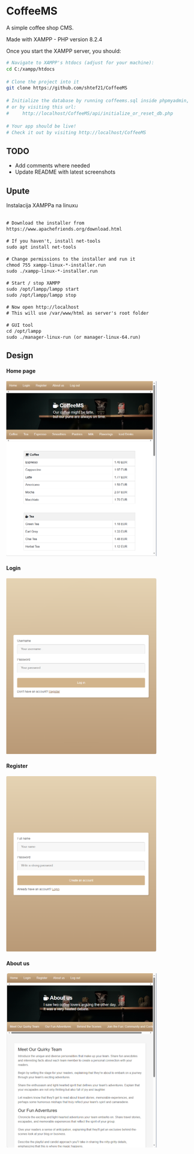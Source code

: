 # CoffeeMS

A simple coffee shop CMS.

Made with XAMPP - PHP version 8.2.4

Once you start the XAMPP server, you should:

```sh
# Navigate to XAMPP's htdocs (adjust for your machine):
cd C:/xampp/htdocs

# Clone the project into it
git clone https://github.com/shtef21/CoffeeMS

# Initialize the database by running coffeems.sql inside phpmyadmin,
# or by visiting this url:
#     http://localhost/CoffeeMS/api/initialize_or_reset_db.php

# Your app should be live!
# Check it out by visiting http://localhost/CoffeeMS
```

## TODO

- Add comments where needed
- Update README with latest screenshots

## Upute

Instalacija XAMPPa na linuxu

```shell

# Download the installer from https://www.apachefriends.org/download.html

# If you haven't, install net-tools
sudo apt install net-tools

# Change permissions to the installer and run it
chmod 755 xampp-linux-*-installer.run
sudo ./xampp-linux-*-installer.run

# Start / stop XAMPP
sudo /opt/lampp/lampp start
sudo /opt/lampp/lampp stop

# Now open http://localhost
# This will use /var/www/html as server's root folder

# GUI tool
cd /opt/lampp
sudo ./manager-linux-run (or manager-linux-64.run)

```

## Design

#### Home page
<img src="git-images/home-page.png" alt="Home page" width="400"/>

#### Login
<img src="git-images/login-page.png" alt="git-images/login-page.png" width="400"/>


#### Register
<img src="git-images/register-page.png" alt="Register page" width="400"/>

#### About us
<img src="git-images/about-us-page.png" alt="About us" width="400"/>
